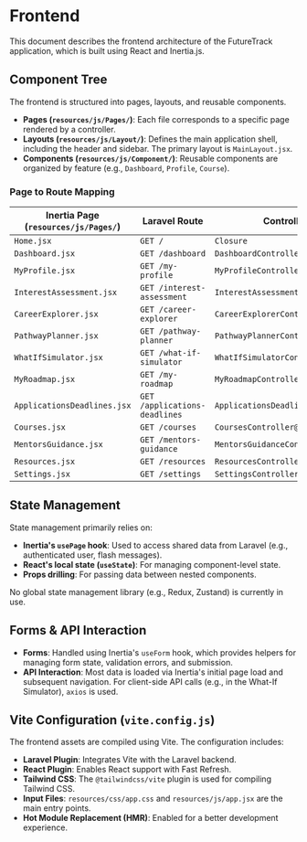 # Frontend

This document describes the frontend architecture of the FutureTrack application, which is built using React and Inertia.js.

## Component Tree

The frontend is structured into pages, layouts, and reusable components.

*   **Pages (`resources/js/Pages/`)**: Each file corresponds to a specific page rendered by a controller.
*   **Layouts (`resources/js/Layout/`)**: Defines the main application shell, including the header and sidebar. The primary layout is `MainLayout.jsx`.
*   **Components (`resources/js/Component/`)**: Reusable components are organized by feature (e.g., `Dashboard`, `Profile`, `Course`).

### Page to Route Mapping

| Inertia Page (`resources/js/Pages/`) | Laravel Route | Controller Action |
| --- | --- | --- |
| `Home.jsx` | `GET /` | `Closure` |
| `Dashboard.jsx` | `GET /dashboard` | `DashboardController@index` |
| `MyProfile.jsx` | `GET /my-profile` | `MyProfileController@index` |
| `InterestAssessment.jsx` | `GET /interest-assessment` | `InterestAssessmentController@index` |
| `CareerExplorer.jsx` | `GET /career-explorer` | `CareerExplorerController@index` |
| `PathwayPlanner.jsx` | `GET /pathway-planner` | `PathwayPlannerController@index` |
| `WhatIfSimulator.jsx` | `GET /what-if-simulator` | `WhatIfSimulatorController@index` |
| `MyRoadmap.jsx` | `GET /my-roadmap` | `MyRoadmapController@index` |
| `ApplicationsDeadlines.jsx` | `GET /applications-deadlines` | `ApplicationsDeadlinesController@index` |
| `Courses.jsx` | `GET /courses` | `CoursesController@index` |
| `MentorsGuidance.jsx` | `GET /mentors-guidance` | `MentorsGuidanceController@index` |
| `Resources.jsx` | `GET /resources` | `ResourcesController@index` |
| `Settings.jsx` | `GET /settings` | `SettingsController@index` |

## State Management

State management primarily relies on:

*   **Inertia's `usePage` hook**: Used to access shared data from Laravel (e.g., authenticated user, flash messages).
*   **React's local state (`useState`)**: For managing component-level state.
*   **Props drilling**: For passing data between nested components.

No global state management library (e.g., Redux, Zustand) is currently in use.

## Forms & API Interaction

*   **Forms**: Handled using Inertia's `useForm` hook, which provides helpers for managing form state, validation errors, and submission.
*   **API Interaction**: Most data is loaded via Inertia's initial page load and subsequent navigation. For client-side API calls (e.g., in the What-If Simulator), `axios` is used.

## Vite Configuration (`vite.config.js`)

The frontend assets are compiled using Vite. The configuration includes:

*   **Laravel Plugin**: Integrates Vite with the Laravel backend.
*   **React Plugin**: Enables React support with Fast Refresh.
*   **Tailwind CSS**: The `@tailwindcss/vite` plugin is used for compiling Tailwind CSS.
*   **Input Files**: `resources/css/app.css` and `resources/js/app.jsx` are the main entry points.
*   **Hot Module Replacement (HMR)**: Enabled for a better development experience.

